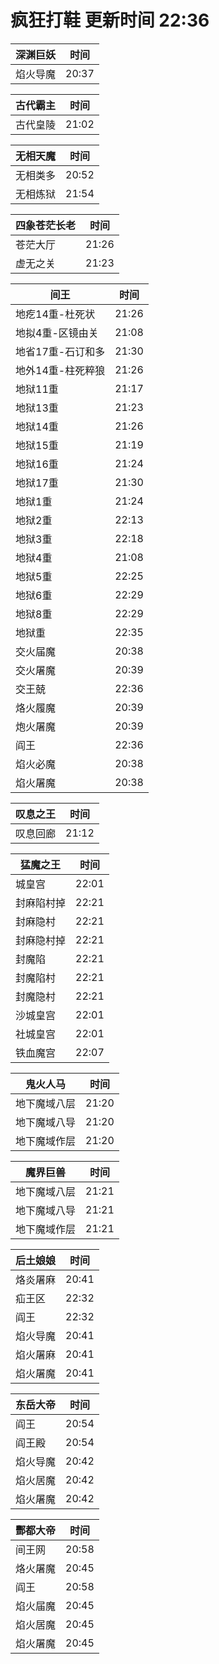 # 疯狂打鞋 更新时间 22:36

| 深渊巨妖   | 时间    |
|--------|-------|
| 焰火导魔 | 20:37 |

| 古代霸主   | 时间    |
|--------|-------|
| 古代皇陵 | 21:02 |

| 无相天魔   | 时间    |
|--------|-------|
| 无相类多 | 20:52 |
| 无相炼狱 | 21:54 |

| 四象苍茫长老   | 时间    |
|--------|-------|
| 苍茫大厅 | 21:26 |
| 虚无之关 | 21:23 |

| 间王   | 时间    |
|--------|-------|
| 地疙14重-杜死状 | 21:26 |
| 地拟4重-区镜由关 | 21:08 |
| 地省17重-石订和多 | 21:30 |
| 地外14重-柱死粹狼 | 21:26 |
| 地狱11重 | 21:17 |
| 地狱13重 | 21:23 |
| 地狱14重 | 21:26 |
| 地狱15重 | 21:19 |
| 地狱16重 | 21:24 |
| 地狱17重 | 21:30 |
| 地狱1重 | 21:24 |
| 地狱2重 | 22:13 |
| 地狱3重 | 22:18 |
| 地狱4重 | 21:08 |
| 地狱5重 | 22:25 |
| 地狱6重 | 22:29 |
| 地狱8重 | 22:29 |
| 地狱重 | 22:35 |
| 交火届魔 | 20:38 |
| 交火屠魔 | 20:39 |
| 交王兢 | 22:36 |
| 烙火履魔 | 20:39 |
| 炮火屠魔 | 20:39 |
| 阎王 | 22:36 |
| 焰火必魔 | 20:38 |
| 焰火屠魔 | 20:38 |

| 叹息之王   | 时间    |
|--------|-------|
| 叹息回廊 | 21:12 |

| 猛魔之王   | 时间    |
|--------|-------|
| 城皇宫 | 22:01 |
| 封麻陷村掉 | 22:21 |
| 封麻隐村 | 22:21 |
| 封麻隐村掉 | 22:21 |
| 封魔陷 | 22:21 |
| 封魔陷村 | 22:21 |
| 封魔隐村 | 22:21 |
| 沙城皇宫 | 22:01 |
| 社城皇宫 | 22:01 |
| 铁血魔宫 | 22:07 |

| 鬼火人马   | 时间    |
|--------|-------|
| 地下魔域八层 | 21:20 |
| 地下魔域八导 | 21:20 |
| 地下魔域作层 | 21:20 |

| 魔界巨兽   | 时间    |
|--------|-------|
| 地下魔域八层 | 21:21 |
| 地下魔域八导 | 21:21 |
| 地下魔域作层 | 21:21 |

| 后土娘娘   | 时间    |
|--------|-------|
| 烙炎屠麻 | 20:41 |
| 疝王区 | 22:32 |
| 阎王 | 22:32 |
| 焰火导魔 | 20:41 |
| 焰火屠麻 | 20:41 |
| 焰火屠魔 | 20:41 |

| 东岳大帝   | 时间    |
|--------|-------|
| 阎王 | 20:54 |
| 阎王殿 | 20:54 |
| 焰火导魔 | 20:42 |
| 焰火居魔 | 20:42 |
| 焰火屠魔 | 20:42 |

| 酆都大帝   | 时间    |
|--------|-------|
| 间王网 | 20:58 |
| 烙火屠魔 | 20:45 |
| 阎王 | 20:58 |
| 焰火届魔 | 20:45 |
| 焰火居魔 | 20:45 |
| 焰火屠魔 | 20:45 |